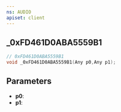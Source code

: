 ```yaml
---
ns: AUDIO
apiset: client
---
```

## _0xFD461D0ABA5559B1

```c
// 0xFD461D0ABA5559B1
void _0xFD461D0ABA5559B1(Any p0,Any p1);
```


## Parameters
* **p0**:
* **p1**:



